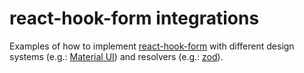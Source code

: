 # react-hook-form integrations

Examples of how to implement [react-hook-form](https://react-hook-form.com/)
with different design systems (e.g.: [Material UI](https://mui.com/material-ui/getting-started/))
and resolvers (e.g.: [zod](https://zod.dev/)).
